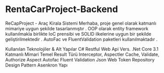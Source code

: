 # RentaCarProject-Backend
ReCapProject - Araç Kirala Sistemi
Merhaba, proje genel olarak katmanlı mimariye uygun şekilde tasarlanmıştır . OOP olarak entity framework kullanılmakla birlikte IoC prensibi ve SOLID ilkelerine uygun bir şekilde geliştirilmektedir . AutoFac ve FluentValidation paketleri kullanılmaktadır .

Kullanılan Teknolojiler & Alt Yapılar
C# 
Restful Web Api Vers. .Net Core 3.1
Katmanlı Mimari
Temel Result Türü
Interceptor, Aspectler
Cache, Validate, Authorize Aspect
Autofac
Fluent Validation
Json Web Token
Repository Design Pattern
Asenkron Yapı
